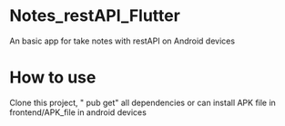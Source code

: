 # Notes_restAPI_Flutter
An basic app for take notes with restAPI on Android devices
# How to use
Clone this project, " pub get" all dependencies or can install APK file in frontend/APK_file in android devices

